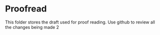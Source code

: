 # Proofread

This folder stores the draft used for proof reading. Use github to review all the changes being made 2
